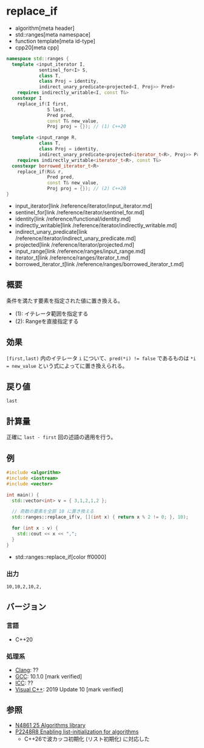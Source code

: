 # replace_if
* algorithm[meta header]
* std::ranges[meta namespace]
* function template[meta id-type]
* cpp20[meta cpp]

```cpp
namespace std::ranges {
  template <input_iterator I,
            sentinel_for<I> S,
            class T,
            class Proj = identity,
            indirect_unary_predicate<projected<I, Proj>> Pred>
    requires indirectly_writable<I, const T&>
  constexpr I
    replace_if(I first,
               S last,
               Pred pred,
               const T& new_value,
               Proj proj = {}); // (1) C++20

  template <input_range R,
            class T,
            class Proj = identity,
            indirect_unary_predicate<projected<iterator_t<R>, Proj>> Pred>
    requires indirectly_writable<iterator_t<R>, const T&>
  constexpr borrowed_iterator_t<R>
    replace_if(R&& r,
               Pred pred,
               const T& new_value,
               Proj proj = {}); // (2) C++20
}
```
* input_iterator[link /reference/iterator/input_iterator.md]
* sentinel_for[link /reference/iterator/sentinel_for.md]
* identity[link /reference/functional/identity.md]
* indirectly_writable[link /reference/iterator/indirectly_writable.md]
* indirect_unary_predicate[link /reference/iterator/indirect_unary_predicate.md]
* projected[link /reference/iterator/projected.md]
* input_range[link /reference/ranges/input_range.md]
* iterator_t[link /reference/ranges/iterator_t.md]
* borrowed_iterator_t[link /reference/ranges/borrowed_iterator_t.md]

## 概要
条件を満たす要素を指定された値に置き換える。

- (1): イテレータ範囲を指定する
- (2): Rangeを直接指定する


## 効果
`[first,last)` 内のイテレータ `i` について、`pred(*i) != false` であるものは `*i = new_value` という式によってに置き換えられる。


## 戻り値
`last`


## 計算量
正確に `last - first` 回の述語の適用を行う。


## 例
```cpp example
#include <algorithm>
#include <iostream>
#include <vector>

int main() {
  std::vector<int> v = { 3,1,2,1,2 };

  // 奇数の要素を全部 10 に置き換える
  std::ranges::replace_if(v, [](int x) { return x % 2 != 0; }, 10);

  for (int x : v) {
    std::cout << x << ",";
  }
}
```
* std::ranges::replace_if[color ff0000]

### 出力
```
10,10,2,10,2,
```


## バージョン
### 言語
- C++20

### 処理系
- [Clang](/implementation.md#clang): ??
- [GCC](/implementation.md#gcc): 10.1.0 [mark verified]
- [ICC](/implementation.md#icc): ??
- [Visual C++](/implementation.md#visual_cpp): 2019 Update 10 [mark verified]

## 参照
- [N4861 25 Algorithms library](https://timsong-cpp.github.io/cppwp/n4861/algorithms)
- [P2248R8 Enabling list-initialization for algorithms](https://open-std.org/jtc1/sc22/wg21/docs/papers/2024/p2248r8.html)
    - C++26で波カッコ初期化 (リスト初期化) に対応した
